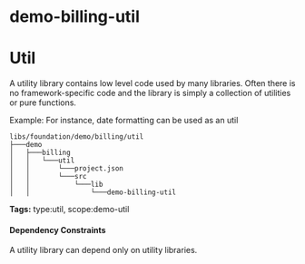 # demo-billing-util

# Util

A utility library contains low level code used by many libraries.
Often there is no framework-specific code and the library is simply a collection of utilities or pure functions.

Example: For instance, date formatting can be used as an util

```
libs/foundation/demo/billing/util
├───demo
│   ├───billing
│   │   └───util
│   │       └───project.json
│   │       └───src
│   │           └───lib
│   │               └───demo-billing-util

```

**Tags:** type:util, scope:demo-util

#### Dependency Constraints

A utility library can depend only on utility libraries.
